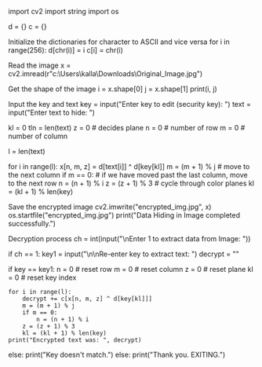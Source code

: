 import cv2 import string import os

d = {} c = {}

Initialize the dictionaries for character to ASCII and vice versa
for i in range(256): d[chr(i)] = i c[i] = chr(i)

Read the image
x = cv2.imread(r"c:\Users\kalla\Downloads\Original_Image.jpg")

Get the shape of the image
i = x.shape[0] j = x.shape[1] print(i, j)

Input the key and text
key = input("Enter key to edit (security key): ") text = input("Enter text to hide: ")

kl = 0 tln = len(text) z = 0 # decides plane n = 0 # number of row m = 0 # number of column

l = len(text)

for i in range(l): x[n, m, z] = d[text[i]] ^ d[key[kl]] m = (m + 1) % j # move to the next column if m == 0: # if we have moved past the last column, move to the next row n = (n + 1) % i z = (z + 1) % 3 # cycle through color planes kl = (kl + 1) % len(key)

Save the encrypted image
cv2.imwrite("encrypted_img.jpg", x) os.startfile("encrypted_img.jpg") print("Data Hiding in Image completed successfully.")

Decryption process
ch = int(input("\nEnter 1 to extract data from Image: "))

if ch == 1: key1 = input("\n\nRe-enter key to extract text: ") decrypt = ""

if key == key1:
    n = 0  # reset row
    m = 0  # reset column
    z = 0  # reset plane
    kl = 0  # reset key index

    for i in range(l):
        decrypt += c[x[n, m, z] ^ d[key[kl]]]
        m = (m + 1) % j
        if m == 0:
            n = (n + 1) % i
        z = (z + 1) % 3
        kl = (kl + 1) % len(key)
    print("Encrypted text was: ", decrypt)
else:
    print("Key doesn't match.")
else: print("Thank you. EXITING.")

